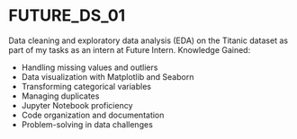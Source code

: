 # FUTURE_DS_01
Data cleaning and exploratory data analysis (EDA) on the Titanic dataset  as part of my tasks as an intern at Future Intern.
Knowledge Gained: 
- Handling missing values and outliers
- Data visualization with Matplotlib and Seaborn
- Transforming categorical variables
- Managing duplicates
- Jupyter Notebook proficiency
- Code organization and documentation
- Problem-solving in data challenges

